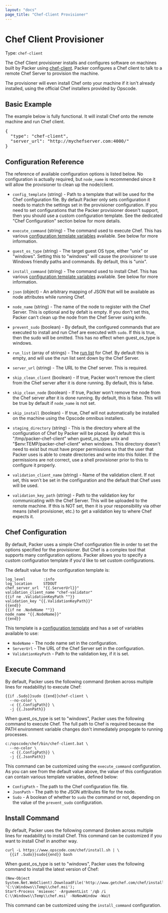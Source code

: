 ```yaml
---
layout: "docs"
page_title: "Chef-Client Provisioner"
---
```


# Chef Client Provisioner

Type: `chef-client`

The Chef Client provisioner installs and configures software on machines built
by Packer using [chef-client](http://docs.opscode.com/chef_client.html).
Packer configures a Chef client to talk to a remote Chef Server to
provision the machine.

The provisioner will even install Chef onto your machine if it isn't already
installed, using the official Chef installers provided by Opscode.

## Basic Example

The example below is fully functional. It will install Chef onto the
remote machine and run Chef client.

<pre class="prettyprint">
{
  "type": "chef-client",
  "server_url": "http://mychefserver.com:4000/"
}
</pre>

## Configuration Reference

The reference of available configuration options is listed below. No
configuration is actually required, but `node_name` is recommended
since it will allow the provisioner to clean up the node/client.

* `config_template` (string) - Path to a template that will be used for
  the Chef configuration file. By default Packer only sets configuration
  it needs to match the settings set in the provisioner configuration. If
  you need to set configurations that the Packer provisioner doesn't support,
  then you should use a custom configuration template. See the dedicated
  "Chef Configuration" section below for more details.

* `execute_command` (string) - The command used to execute Chef. This has
  various [configuration template variables](/docs/templates/configuration-templates.html)
  available. See below for more information.

* `guest_os_type` (string) - The target guest OS type, either "unix" or
  "windows". Setting this to "windows" will cause the provisioner to use
  Windows friendly paths and commands. By default, this is "unix".

* `install_command` (string) - The command used to install Chef. This has
  various [configuration template variables](/docs/templates/configuration-templates.html)
  available. See below for more information.

* `json` (object) - An arbitrary mapping of JSON that will be available as
  node attributes while running Chef.

* `node_name` (string) - The name of the node to register with the Chef
  Server. This is optional and by defalt is empty. If you don't set this,
  Packer can't clean up the node from the Chef Server using knife.

* `prevent_sudo` (boolean) - By default, the configured commands that are
  executed to install and run Chef are executed with `sudo`. If this is true,
  then the sudo will be omitted. This has no effect when guest_os_type is
  windows.

* `run_list` (array of strings) - The [run list](http://docs.opscode.com/essentials_node_object_run_lists.html)
  for Chef. By default this is empty, and will use the run list sent
  down by the Chef Server.

* `server_url` (string) - The URL to the Chef server. This is required.

* `skip_clean_client` (boolean) - If true, Packer won't remove the client
  from the Chef server after it is done running. By default, this is false.

* `skip_clean_node` (boolean) - If true, Packer won't remove the node
  from the Chef server after it is done running. By default, this is false.
  This will be true by default if `node_name` is not set.

* `skip_install` (boolean) - If true, Chef will not automatically be installed
  on the machine using the Opscode omnibus installers.

* `staging_directory` (string) - This is the directory where all the configuration
  of Chef by Packer will be placed. By default this is "/tmp/packer-chef-client"
  when guest_os_type unix and "$env:TEMP/packer-chef-client" when windows.
  This directory doesn't need to exist but must have proper permissions so that
  the user that Packer uses is able to create directories and write into
  this folder. If the permissions are not correct, use a shell provisioner
  prior to this to configure it properly.

* `validation_client_name` (string) - Name of the validation client. If
  not set, this won't be set in the configuration and the default that Chef
  uses will be used.

* `validation_key_path` (string) - Path to the validation key for communicating
  with the Chef Server. This will be uploaded to the remote machine. If this
  is NOT set, then it is your responsibility via other means (shell provisioner,
  etc.) to get a validation key to where Chef expects it.

## Chef Configuration

By default, Packer uses a simple Chef configuration file in order to set
the options specified for the provisioner. But Chef is a complex tool that
supports many configuration options. Packer allows you to specify a custom
configuration template if you'd like to set custom configurations.

The default value for the configuration template is:

```
log_level        :info
log_location     STDOUT
chef_server_url  "{{.ServerUrl}}"
validation_client_name "chef-validator"
{{if ne .ValidationKeyPath ""}}
validation_key "{{.ValidationKeyPath}}"
{{end}}
{{if ne .NodeName ""}}
node_name "{{.NodeName}}"
{{end}}
```

This template is a [configuration template](/docs/templates/configuration-templates.html)
and has a set of variables available to use:

* `NodeName` - The node name set in the configuration.
* `ServerUrl` - The URL of the Chef Server set in the configuration.
* `ValidationKeyPath` - Path to the validation key, if it is set.

## Execute Command

By default, Packer uses the following command (broken across multiple lines
for readability) to execute Chef:

```
{{if .Sudo}}sudo {{end}}chef-client \
  --no-color \
  -c {{.ConfigPath}} \
  -j {{.JsonPath}}
```

When guest_os_type is set to "windows", Packer uses the following command to
execute Chef. The full path to Chef is required because the PATH environment
variable changes don't immediately propogate to running processes.

```
c:/opscode/chef/bin/chef-client.bat \
  --no-color \
  -c {{.ConfigPath}} \
  -j {{.JsonPath}}
```

This command can be customized using the `execute_command` configuration.
As you can see from the default value above, the value of this configuration
can contain various template variables, defined below:

* `ConfigPath` - The path to the Chef configuration file.
  file.
* `JsonPath` - The path to the JSON attributes file for the node.
* `Sudo` - A boolean of whether to `sudo` the command or not, depending on
  the value of the `prevent_sudo` configuration.

## Install Command

By default, Packer uses the following command (broken across multiple lines
for readability) to install Chef. This command can be customized if you want
to install Chef in another way.

```
curl -L https://www.opscode.com/chef/install.sh | \
  {{if .Sudo}}sudo{{end}} bash
```

When guest_os_type is set to "windows", Packer uses the following command to
install the latest version of Chef:

```
(New-Object System.Net.WebClient).DownloadFile('http://www.getchef.com/chef/install.msi', 'C:\\Windows\\Temp\\chef.msi');
Start-Process 'msiexec' -ArgumentList '/qb /i C:\\Windows\\Temp\\chef.msi' -NoNewWindow -Wait
```

This command can be customized using the `install_command` configuration.
